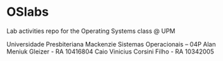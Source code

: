 ﻿# OSlabs
Lab activities repo for the Operating Systems class @ UPM

Universidade Presbiteriana Mackenzie
Sistemas Operacionais – 04P
Alan Meniuk Gleizer - RA 10416804
Caio Vinicius Corsini Filho - RA 10342005
